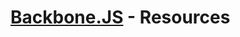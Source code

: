 [Backbone.JS](http://backbonejs.org/) - Resources
==================================================
